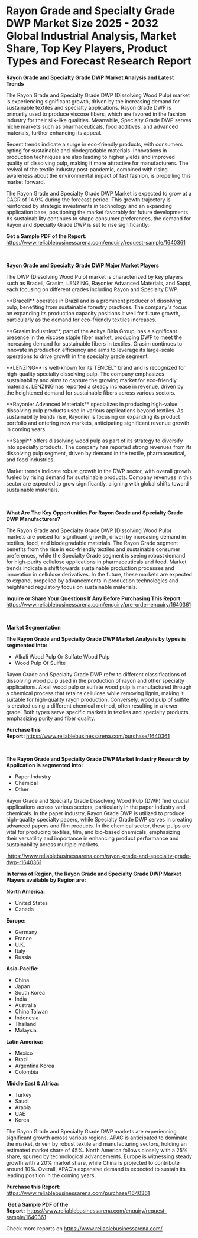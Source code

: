 <p><h1>Rayon Grade and Specialty Grade DWP Market Size 2025 - 2032 Global Industrial Analysis, Market Share, Top Key Players, Product Types and Forecast Research Report</h1></p><p><strong>Rayon Grade and Specialty Grade DWP Market Analysis and Latest Trends</strong></p>
<p><p>The Rayon Grade and Specialty Grade DWP (Dissolving Wood Pulp) market is experiencing significant growth, driven by the increasing demand for sustainable textiles and specialty applications. Rayon Grade DWP is primarily used to produce viscose fibers, which are favored in the fashion industry for their silk-like qualities. Meanwhile, Specialty Grade DWP serves niche markets such as pharmaceuticals, food additives, and advanced materials, further enhancing its appeal.</p><p>Recent trends indicate a surge in eco-friendly products, with consumers opting for sustainable and biodegradable materials. Innovations in production techniques are also leading to higher yields and improved quality of dissolving pulp, making it more attractive for manufacturers. The revival of the textile industry post-pandemic, combined with rising awareness about the environmental impact of fast fashion, is propelling this market forward.</p><p>The Rayon Grade and Specialty Grade DWP Market is expected to grow at a CAGR of 14.9% during the forecast period. This growth trajectory is reinforced by strategic investments in technology and an expanding application base, positioning the market favorably for future developments. As sustainability continues to shape consumer preferences, the demand for Rayon and Specialty Grade DWP is set to rise significantly.</p></p>
<p><strong>Get a Sample PDF of the Report:&nbsp;</strong> <a href="https://www.reliablebusinessarena.com/enquiry/request-sample/1640361?utm_campaign=2182&utm_medium=2&utm_source=Github&utm_content=ia&utm_term=02042025&utm_id=rayon-grade-and-specialty-grade-dwp">https://www.reliablebusinessarena.com/enquiry/request-sample/1640361</a></p>
<p>&nbsp;</p>
<p><strong>Rayon Grade and Specialty Grade DWP Major Market Players</strong></p>
<p><p>The DWP (Dissolving Wood Pulp) market is characterized by key players such as Bracell, Grasim, LENZING, Rayonier Advanced Materials, and Sappi, each focusing on different grades including Rayon and Specialty DWP. </p><p>**Bracell** operates in Brazil and is a prominent producer of dissolving pulp, benefiting from sustainable forestry practices. The company's focus on expanding its production capacity positions it well for future growth, particularly as the demand for eco-friendly textiles increases. </p><p>**Grasim Industries**, part of the Aditya Birla Group, has a significant presence in the viscose staple fiber market, producing DWP to meet the increasing demand for sustainable fibers in textiles. Grasim continues to innovate in production efficiency and aims to leverage its large-scale operations to drive growth in the specialty grade segment.</p><p>**LENZING** is well-known for its TENCEL™ brand and is recognized for high-quality specialty dissolving pulp. The company emphasizes sustainability and aims to capture the growing market for eco-friendly materials. LENZING has reported a steady increase in revenue, driven by the heightened demand for sustainable fibers across various sectors.</p><p>**Rayonier Advanced Materials** specializes in producing high-value dissolving pulp products used in various applications beyond textiles. As sustainability trends rise, Rayonier is focusing on expanding its product portfolio and entering new markets, anticipating significant revenue growth in coming years.</p><p>**Sappi** offers dissolving wood pulp as part of its strategy to diversify into specialty products. The company has reported strong revenues from its dissolving pulp segment, driven by demand in the textile, pharmaceutical, and food industries. </p><p>Market trends indicate robust growth in the DWP sector, with overall growth fueled by rising demand for sustainable products. Company revenues in this sector are expected to grow significantly, aligning with global shifts toward sustainable materials.</p></p>
<p>&nbsp;</p>
<p><strong>What Are The Key Opportunities For Rayon Grade and Specialty Grade DWP Manufacturers?</strong></p>
<p><p>The Rayon Grade and Specialty Grade DWP (Dissolving Wood Pulp) markets are poised for significant growth, driven by increasing demand in textiles, food, and biodegradable materials. The Rayon Grade segment benefits from the rise in eco-friendly textiles and sustainable consumer preferences, while the Specialty Grade segment is seeing robust demand for high-purity cellulose applications in pharmaceuticals and food. Market trends indicate a shift towards sustainable production processes and innovation in cellulose derivatives. In the future, these markets are expected to expand, propelled by advancements in production technologies and heightened regulatory focus on sustainable materials.</p></p>
<p><strong>Inquire or Share Your Questions If Any Before Purchasing This Report:</strong> <a href="https://www.reliablebusinessarena.com/enquiry/pre-order-enquiry/1640361?utm_campaign=2182&utm_medium=2&utm_source=Github&utm_content=ia&utm_term=02042025&utm_id=rayon-grade-and-specialty-grade-dwp">https://www.reliablebusinessarena.com/enquiry/pre-order-enquiry/1640361</a></p>
<p>&nbsp;</p>
<p><strong>Market Segmentation</strong></p>
<p><strong>The Rayon Grade and Specialty Grade DWP Market Analysis by types is segmented into:</strong></p>
<p><ul><li>Alkali Wood Pulp Or Sulfate Wood Pulp</li><li>Wood Pulp Of Sulfite</li></ul></p>
<p><p>Rayon Grade and Specialty Grade DWP refer to different classifications of dissolving wood pulp used in the production of rayon and other specialty applications. Alkali wood pulp or sulfate wood pulp is manufactured through a chemical process that retains cellulose while removing lignin, making it suitable for high-quality rayon production. Conversely, wood pulp of sulfite is created using a different chemical method, often resulting in a lower grade. Both types serve specific markets in textiles and specialty products, emphasizing purity and fiber quality.</p></p>
<p><strong>Purchase this Report:&nbsp;</strong><a href="https://www.reliablebusinessarena.com/purchase/1640361?utm_campaign=2182&utm_medium=2&utm_source=Github&utm_content=ia&utm_term=02042025&utm_id=rayon-grade-and-specialty-grade-dwp">https://www.reliablebusinessarena.com/purchase/1640361</a></p>
<p>&nbsp;</p>
<p><strong>The Rayon Grade and Specialty Grade DWP Market Industry Research by Application is segmented into:</strong></p>
<p><ul><li>Paper Industry</li><li>Chemical</li><li>Other</li></ul></p>
<p><p>Rayon Grade and Specialty Grade Dissolving Wood Pulp (DWP) find crucial applications across various sectors, particularly in the paper industry and chemicals. In the paper industry, Rayon Grade DWP is utilized to produce high-quality specialty papers, while Specialty Grade DWP serves in creating advanced papers and film products. In the chemical sector, these pulps are vital for producing textiles, film, and bio-based chemicals, emphasizing their versatility and importance in enhancing product performance and sustainability across multiple markets.</p></p>
<p><a href="https://www.reliablebusinessarena.com/rayon-grade-and-specialty-grade-dwp-r1640361?utm_campaign=2182&utm_medium=2&utm_source=Github&utm_content=ia&utm_term=02042025&utm_id=rayon-grade-and-specialty-grade-dwp">&nbsp;https://www.reliablebusinessarena.com/rayon-grade-and-specialty-grade-dwp-r1640361</a></p>
<p><strong>In terms of Region, the Rayon Grade and Specialty Grade DWP Market Players available by Region are:</strong></p>
<p>
    <p> <strong> North America: </strong>
        <ul>
            <li>United States</li>
            <li>Canada</li>
        </ul>
        </p> 
    <p> <strong> Europe: </strong>
        <ul>
            <li>Germany</li>
            <li>France</li>
            <li>U.K.</li>
            <li>Italy</li>
            <li>Russia</li>
        </ul>
        </p> 
    <p> <strong> Asia-Pacific: </strong>
        <ul>
            <li>China</li>
            <li>Japan</li>
            <li>South Korea</li>
            <li>India</li>
            <li>Australia</li>
            <li>China Taiwan</li>
            <li>Indonesia</li>
            <li>Thailand</li>
            <li>Malaysia</li>
        </ul>
        </p> 
    <p> <strong> Latin America: </strong>
        <ul>
            <li>Mexico</li>
            <li>Brazil</li>
            <li>Argentina Korea</li>
            <li>Colombia</li>
        </ul>
        </p> 
    <p> <strong> Middle East & Africa: </strong>
        <ul>
            <li>Turkey</li>
            <li>Saudi</li>
            <li>Arabia</li>
            <li>UAE</li>
            <li>Korea</li>
        </ul>
    </p>
    </p>
<p><p>The Rayon Grade and Specialty Grade DWP markets are experiencing significant growth across various regions. APAC is anticipated to dominate the market, driven by robust textile and manufacturing sectors, holding an estimated market share of 45%. North America follows closely with a 25% share, spurred by technological advancements. Europe is witnessing steady growth with a 20% market share, while China is projected to contribute around 10%. Overall, APAC's expansive demand is expected to sustain its leading position in the coming years.</p></p>
<p><strong>Purchase this Report: </strong><a href="https://www.reliablebusinessarena.com/purchase/1640361?utm_campaign=2182&utm_medium=2&utm_source=Github&utm_content=ia&utm_term=02042025&utm_id=rayon-grade-and-specialty-grade-dwp">https://www.reliablebusinessarena.com/purchase/1640361</a></p>
<p>&nbsp;<strong>Get a Sample PDF of the Report:&nbsp;&nbsp;</strong><a href="https://www.reliablebusinessarena.com/enquiry/request-sample/1640361?utm_campaign=2182&utm_medium=2&utm_source=Github&utm_content=ia&utm_term=02042025&utm_id=rayon-grade-and-specialty-grade-dwp">https://www.reliablebusinessarena.com/enquiry/request-sample/1640361</a></p>
<p><strong></strong></p>
<p>Check more reports on <a href="https://www.reliablebusinessarena.com/?utm_campaign=2182&utm_medium=2&utm_source=Github&utm_content=ia&utm_term=02042025&utm_id=rayon-grade-and-specialty-grade-dwp">https://www.reliablebusinessarena.com/</a></p>